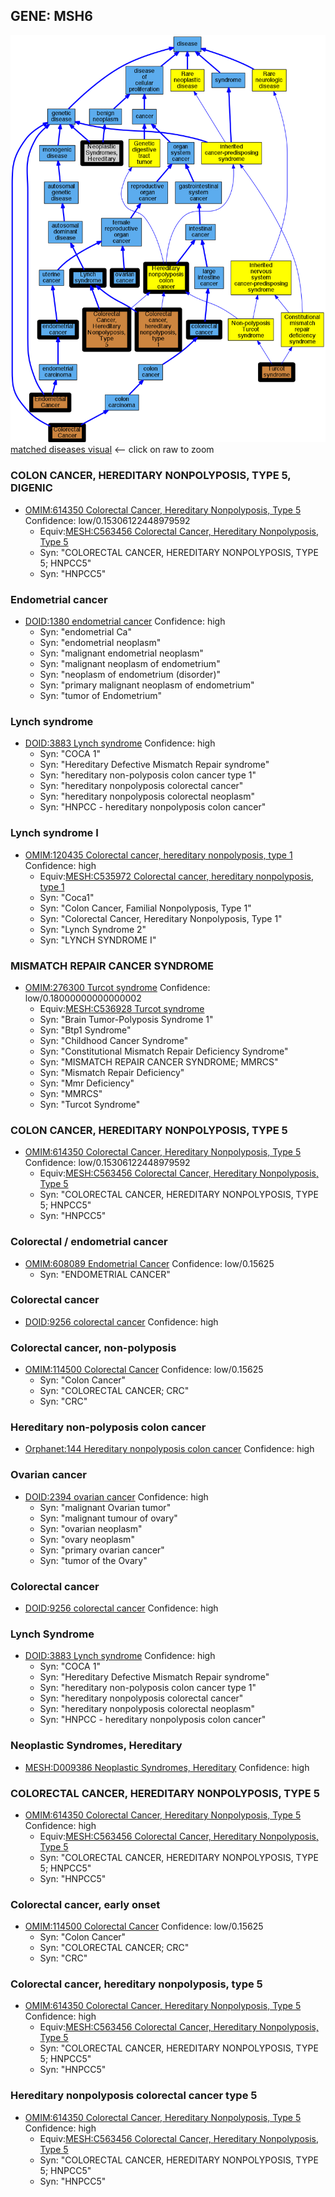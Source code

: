 
## GENE: MSH6

![image](MSH6.png)
[matched diseases visual](MSH6.png)  <-- click on raw to zoom


### COLON CANCER, HEREDITARY NONPOLYPOSIS, TYPE 5, DIGENIC
 * [OMIM:614350 Colorectal Cancer, Hereditary Nonpolyposis, Type 5](http://beta.monarchinitiative.org/disease/OMIM:614350) Confidence: low/0.15306122448979592
    * Equiv:[MESH:C563456 Colorectal Cancer, Hereditary Nonpolyposis, Type 5](http://beta.monarchinitiative.org/disease/MESH:C563456)
    * Syn: "COLORECTAL CANCER, HEREDITARY NONPOLYPOSIS, TYPE 5; HNPCC5"
    * Syn: "HNPCC5"

### Endometrial cancer
 * [DOID:1380 endometrial cancer](http://beta.monarchinitiative.org/disease/DOID:1380) Confidence: high
    * Syn: "endometrial Ca"
    * Syn: "endometrial neoplasm"
    * Syn: "malignant endometrial neoplasm"
    * Syn: "malignant neoplasm of endometrium"
    * Syn: "neoplasm of endometrium (disorder)"
    * Syn: "primary malignant neoplasm of endometrium"
    * Syn: "tumor of Endometrium"

### Lynch syndrome
 * [DOID:3883 Lynch syndrome](http://beta.monarchinitiative.org/disease/DOID:3883) Confidence: high
    * Syn: "COCA 1"
    * Syn: "Hereditary Defective Mismatch Repair syndrome"
    * Syn: "hereditary non-polyposis colon cancer type 1"
    * Syn: "hereditary nonpolyposis colorectal cancer"
    * Syn: "hereditary nonpolyposis colorectal neoplasm"
    * Syn: "HNPCC - hereditary nonpolyposis colon cancer"

### Lynch syndrome I
 * [OMIM:120435 Colorectal cancer, hereditary nonpolyposis, type 1](http://beta.monarchinitiative.org/disease/OMIM:120435) Confidence: high
    * Equiv:[MESH:C535972 Colorectal cancer, hereditary nonpolyposis, type 1](http://beta.monarchinitiative.org/disease/MESH:C535972)
    * Syn: "Coca1"
    * Syn: "Colon Cancer, Familial Nonpolyposis, Type 1"
    * Syn: "Colorectal Cancer, Hereditary Nonpolyposis, Type 1"
    * Syn: "Lynch Syndrome 2"
    * Syn: "LYNCH SYNDROME I"

### MISMATCH REPAIR CANCER SYNDROME
 * [OMIM:276300 Turcot syndrome](http://beta.monarchinitiative.org/disease/OMIM:276300) Confidence: low/0.18000000000000002
    * Equiv:[MESH:C536928 Turcot syndrome](http://beta.monarchinitiative.org/disease/MESH:C536928)
    * Syn: "Brain Tumor-Polyposis Syndrome 1"
    * Syn: "Btp1 Syndrome"
    * Syn: "Childhood Cancer Syndrome"
    * Syn: "Constitutional Mismatch Repair Deficiency Syndrome"
    * Syn: "MISMATCH REPAIR CANCER SYNDROME; MMRCS"
    * Syn: "Mismatch Repair Deficiency"
    * Syn: "Mmr Deficiency"
    * Syn: "MMRCS"
    * Syn: "Turcot Syndrome"

### COLON CANCER, HEREDITARY NONPOLYPOSIS, TYPE 5
 * [OMIM:614350 Colorectal Cancer, Hereditary Nonpolyposis, Type 5](http://beta.monarchinitiative.org/disease/OMIM:614350) Confidence: low/0.15306122448979592
    * Equiv:[MESH:C563456 Colorectal Cancer, Hereditary Nonpolyposis, Type 5](http://beta.monarchinitiative.org/disease/MESH:C563456)
    * Syn: "COLORECTAL CANCER, HEREDITARY NONPOLYPOSIS, TYPE 5; HNPCC5"
    * Syn: "HNPCC5"

### Colorectal / endometrial cancer
 * [OMIM:608089 Endometrial Cancer](http://beta.monarchinitiative.org/disease/OMIM:608089) Confidence: low/0.15625
    * Syn: "ENDOMETRIAL CANCER"

### Colorectal cancer
 * [DOID:9256 colorectal cancer](http://beta.monarchinitiative.org/disease/DOID:9256) Confidence: high

### Colorectal cancer, non-polyposis
 * [OMIM:114500 Colorectal Cancer](http://beta.monarchinitiative.org/disease/OMIM:114500) Confidence: low/0.15625
    * Syn: "Colon Cancer"
    * Syn: "COLORECTAL CANCER; CRC"
    * Syn: "CRC"

### Hereditary non-polyposis colon cancer
 * [Orphanet:144 Hereditary nonpolyposis colon cancer](http://beta.monarchinitiative.org/disease/Orphanet:144) Confidence: high

### Ovarian cancer
 * [DOID:2394 ovarian cancer](http://beta.monarchinitiative.org/disease/DOID:2394) Confidence: high
    * Syn: "malignant Ovarian tumor"
    * Syn: "malignant tumour of ovary"
    * Syn: "ovarian neoplasm"
    * Syn: "ovary neoplasm"
    * Syn: "primary ovarian cancer"
    * Syn: "tumor of the Ovary"

### Colorectal cancer
 * [DOID:9256 colorectal cancer](http://beta.monarchinitiative.org/disease/DOID:9256) Confidence: high

### Lynch Syndrome
 * [DOID:3883 Lynch syndrome](http://beta.monarchinitiative.org/disease/DOID:3883) Confidence: high
    * Syn: "COCA 1"
    * Syn: "Hereditary Defective Mismatch Repair syndrome"
    * Syn: "hereditary non-polyposis colon cancer type 1"
    * Syn: "hereditary nonpolyposis colorectal cancer"
    * Syn: "hereditary nonpolyposis colorectal neoplasm"
    * Syn: "HNPCC - hereditary nonpolyposis colon cancer"

### Neoplastic Syndromes, Hereditary
 * [MESH:D009386 Neoplastic Syndromes, Hereditary](http://beta.monarchinitiative.org/disease/MESH:D009386) Confidence: high

### COLORECTAL CANCER, HEREDITARY NONPOLYPOSIS, TYPE 5
 * [OMIM:614350 Colorectal Cancer, Hereditary Nonpolyposis, Type 5](http://beta.monarchinitiative.org/disease/OMIM:614350) Confidence: high
    * Equiv:[MESH:C563456 Colorectal Cancer, Hereditary Nonpolyposis, Type 5](http://beta.monarchinitiative.org/disease/MESH:C563456)
    * Syn: "COLORECTAL CANCER, HEREDITARY NONPOLYPOSIS, TYPE 5; HNPCC5"
    * Syn: "HNPCC5"

### Colorectal cancer, early onset
 * [OMIM:114500 Colorectal Cancer](http://beta.monarchinitiative.org/disease/OMIM:114500) Confidence: low/0.15625
    * Syn: "Colon Cancer"
    * Syn: "COLORECTAL CANCER; CRC"
    * Syn: "CRC"

### Colorectal cancer, hereditary nonpolyposis, type 5
 * [OMIM:614350 Colorectal Cancer, Hereditary Nonpolyposis, Type 5](http://beta.monarchinitiative.org/disease/OMIM:614350) Confidence: high
    * Equiv:[MESH:C563456 Colorectal Cancer, Hereditary Nonpolyposis, Type 5](http://beta.monarchinitiative.org/disease/MESH:C563456)
    * Syn: "COLORECTAL CANCER, HEREDITARY NONPOLYPOSIS, TYPE 5; HNPCC5"
    * Syn: "HNPCC5"

### Hereditary nonpolyposis colorectal cancer type 5
 * [OMIM:614350 Colorectal Cancer, Hereditary Nonpolyposis, Type 5](http://beta.monarchinitiative.org/disease/OMIM:614350) Confidence: high
    * Equiv:[MESH:C563456 Colorectal Cancer, Hereditary Nonpolyposis, Type 5](http://beta.monarchinitiative.org/disease/MESH:C563456)
    * Syn: "COLORECTAL CANCER, HEREDITARY NONPOLYPOSIS, TYPE 5; HNPCC5"
    * Syn: "HNPCC5"
